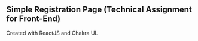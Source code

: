 ## Simple Registration Page (Technical Assignment for Front-End)

Created with ReactJS and Chakra UI.

